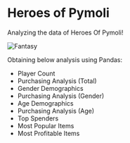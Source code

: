 # Heroes of Pymoli
Analyzing the data of Heroes Of Pymoli!

![Fantasy](https://user-images.githubusercontent.com/70447525/116480344-2ca7a880-a84f-11eb-9190-35fdd83ee0de.png)


Obtaining below analysis using Pandas:
  - Player Count
  - Purchasing Analysis (Total)
  - Gender Demographics
  - Purchasing Analysis (Gender)
  - Age Demographics
  - Purchasing Analysis (Age)
  - Top Spenders
  - Most Popular Items
  - Most Profitable Items
